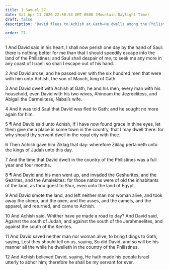 ```yaml
---
title: 1 Samuel 27
date: Sat Apr 11 2020 22:50:54 GMT-0600 (Mountain Daylight Time)
draft: false
description: "David flees to Achish at Gath—He dwells among the Philistines for sixteen months."

order: 27
---
```

    
1 And David said in his heart, I shall now perish one day by the hand of Saul: there is nothing better for me than that I should speedily escape into the land of the Philistines; and Saul shall despair of me, to seek me any more in any coast of Israel: so shall I escape out of his hand.

2 And David arose, and he passed over with the six hundred men that were with him unto Achish, the son of Maoch, king of Gath.

3 And David dwelt with Achish at Gath, he and his men, every man with his household, even David with his two wives, Ahinoam the Jezreelitess, and Abigail the Carmelitess, Nabal’s wife.

4 And it was told Saul that David was fled to Gath: and he sought no more again for him.

5 ¶ And David said unto Achish, If I have now found grace in thine eyes, let them give me a place in some town in the country, that I may dwell there: for why should thy servant dwell in the royal city with thee.

6 Then Achish gave him Ziklag that day: wherefore Ziklag pertaineth unto the kings of Judah unto this day.

7 And the time that David dwelt in the country of the Philistines was a full year and four months.

8 ¶ And David and his men went up, and invaded the Geshurites, and the Gezrites, and the Amalekites: for those nations were of old the inhabitants of the land, as thou goest to Shur, even unto the land of Egypt.

9 And David smote the land, and left neither man nor woman alive, and took away the sheep, and the oxen, and the asses, and the camels, and the apparel, and returned, and came to Achish.

10 And Achish said, Whither have ye made a road to day? And David said, Against the south of Judah, and against the south of the Jerahmeelites, and against the south of the Kenites.

11 And David saved neither man nor woman alive, to bring tidings to Gath, saying, Lest they should tell on us, saying, So did David, and so will be his manner all the while he dwelleth in the country of the Philistines.

12 And Achish believed David, saying, He hath made his people Israel utterly to abhor him; therefore he shall be my servant for ever.
